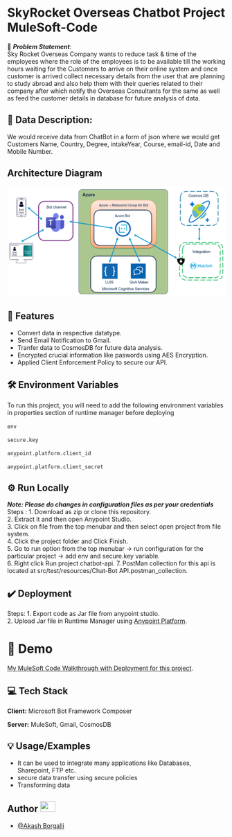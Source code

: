
# SkyRocket Overseas Chatbot Project MuleSoft-Code

🚩 ***Problem Statement***: \
Sky Rocket Overseas Company wants to reduce task & time of the employees where the role of the employees is to be available till the working hours waiting for the Customers to arrive on their online system and once customer is arrived  collect necessary details from the user that are planning to study abroad and also help them with their queries related to their company after which notify the Overseas Consultants for the same as well as feed the customer details in database for future analysis of data.




## 📜 Data Description:
We would receive data from ChatBot in a form of json where we would get Customers Name, Country, Degree, intakeYear, Course, email-id, Date and Mobile Number.

## Architecture Diagram

![](images/Architecture%20Diagram.jpg)

## 📝 Features

- Convert data in respective datatype.
- Send Email Notification to Gmail.
- Tranfer data to CosmosDB for future data analysis.
- Encrypted crucial information like paswords using AES Encryption.
- Applied Client Enforcement Policy to secure our API.


## 🛠️ Environment Variables

To run this project, you will need to add the following environment variables in properties section of runtime manager before deploying

`env`

`secure.key`

`anypoint.platform.client_id`

`anypoint.platform.client_secret`


## ⚙️ Run Locally
***Note: Please do changes in configuration files as per your credentials***\
Steps : 1. Download as zip or clone this repository.\
2. Extract it and then open Anypoint Studio.\
3. Click on file from the top menubar and then select open project from file system.\
4. Click the project folder and Click Finish.\
5. Go to run option from the top menubar -> run configuration for the particular project -> add env and secure.key variable.\
6. Right click Run project chatbot-api.
7. PostMan collection for this api is located at src/test/resources/Chat-Bot API.postman_collection.



## ✔️ Deployment

Steps: 1. Export code as Jar file from anypoint studio.\
       2. Upload Jar file in Runtime Manager using [Anypoint Platform](https://anypoint.mulesoft.com/login/).




# 🎯 Demo

[My MuleSoft Code Walkthrough with Deployment for this project](https://youtu.be/T4LgmYt-Pvs).


## 💻 Tech Stack

**Client:** Microsoft Bot Framework Composer

**Server:** MuleSoft, Gmail, CosmosDB


## 💡 Usage/Examples

- It can be used to integrate many applications like Databases, Sharepoint, FTP etc.
- secure data transfer using secure policies
- Transforming data


## Author <img src="https://raw.githubusercontent.com/TheDudeThatCode/TheDudeThatCode/master/Assets/Developer.gif" width=35 height=25>

- [@Akash Borgalli](https://www.linkedin.com/in/akashborgalli/)

